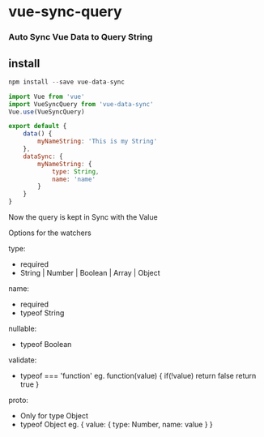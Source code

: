 # vue-sync-query
### Auto Sync Vue Data to Query String

## install

```javascript
npm install --save vue-data-sync
```

```javascript
import Vue from 'vue'
import VueSyncQuery from 'vue-data-sync'
Vue.use(VueSyncQuery)

export default {
    data() {
        myNameString: 'This is my String'
    },
    dataSync: {
        myNameString: {
            type: String,
            name: 'name'
        }
    }
}
```

Now the query is kept in Sync with the Value

Options for the watchers

type: 
- required
- String | Number | Boolean | Array | Object

name: 
- required
- typeof String

nullable:
- typeof Boolean

validate: 
- typeof === 'function'
eg. function(value) {
    if(!value) return false
    return true
}

proto: 
- Only for type Object
- typeof Object
eg. {
    value: {
        type: Number,
        name: value
    }
}
